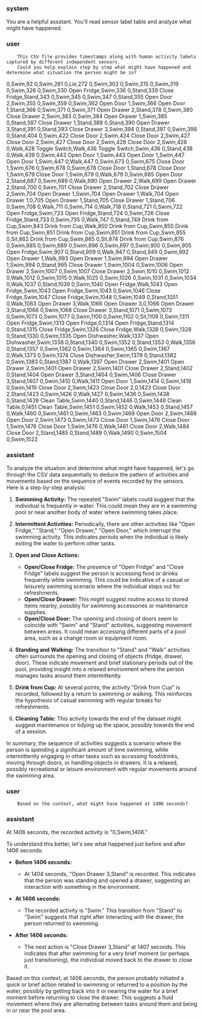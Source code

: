 ### system
You are a helpful assstant. You'll read sensor label table and analyze what might have happened.
### user

        This CSV file provides timestamps along with human activity labels captured by different independent sensors.
        Could you help explain step by step what might have happened and determine what situation the person might be in?
    
0,Swim,92
0,Swim,261
0,Lie,272
0,Swim,302
0,Swim,315
0,Swim,319
0,Swim,326
0,Swim,330
Open Fridge,Swim,336
0,Stand,339
Close Fridge,Stand,343
0,Swim,345
0,Swim,347
0,Stand,355
Open Door 2,Swim,355
0,Swim,359
0,Swim,362
Open Door 1,Swim,366
Open Door 1,Stand,366
0,Swim,371
0,Swim,371
Open Drawer 2,Stand,378
0,Swim,380
Close Drawer 2,Swim,383
0,Swim,384
Open Drawer 1,Swim,385
0,Stand,387
Close Drawer 1,Stand,389
0,Stand,390
Open Drawer 3,Stand,391
0,Stand,393
Close Drawer 3,Swim,394
0,Stand,397
0,Swim,398
0,Stand,404
0,Swim,422
Close Door 2,Swim,424
Close Door 2,Swim,427
Close Door 2,Swim,427
Close Door 2,Swim,428
Close Door 2,Swim,428
0,Walk,428
Toggle Switch,Walk,436
Toggle Switch,Swim,436
0,Stand,438
0,Walk,439
0,Swim,443
Open Door 1,Swim,443
Open Door 1,Swim,447
Open Door 1,Swim,447
0,Walk,447
0,Swim,673
0,Swim,675
Close Door 1,Swim,676
0,Swim,678
0,Swim,678
Close Door 1,Stand,678
Close Door 1,Swim,679
Close Door 1,Swim,679
0,Walk,679
0,Swim,685
Open Door 2,Stand,687
0,Swim,689
0,Walk,690
Open Drawer 2,Walk,699
Open Drawer 2,Stand,700
0,Swim,701
Close Drawer 2,Stand,702
Close Drawer 2,Swim,704
Open Drawer 1,Swim,704
Open Drawer 1,Walk,704
Open Drawer 1,0,705
Open Drawer 1,Stand,705
Close Drawer 1,Stand,706
0,Swim,708
0,Walk,711
0,Swim,714
0,Walk,718
0,Stand,721
0,Swim,722
Open Fridge,Swim,723
Open Fridge,Stand,724
0,Swim,726
Close Fridge,Stand,733
0,Swim,735
0,Walk,747
0,Stand,749
Drink from Cup,Swim,843
Drink from Cup,Walk,850
Drink from Cup,Swim,850
Drink from Cup,Swim,851
Drink from Cup,Swim,851
Drink from Cup,Swim,855
0,Sit,862
Drink from Cup,Swim,865
0,Sit,874
Drink from Cup,Swim,876
0,Swim,885
0,Swim,889
0,Swim,896
0,Swim,897
0,Swim,900
0,Swim,905
Open Fridge,Swim,907
0,Stand,909
0,Walk,947
0,Stand,949
0,Swim,992
Open Drawer 1,Walk,993
Open Drawer 1,Swim,994
Open Drawer 1,Swim,994
0,Stand,995
Close Drawer 1,Swim,1004
0,Swim,1006
Open Drawer 2,Swim,1007
0,Swim,1007
Close Drawer 2,Swim,1010
0,Swim,1012
0,Walk,1012
0,Swim,1015
0,Walk,1025
0,Swim,1026
0,Swim,1031
0,Swim,1034
0,Walk,1037
0,Stand,1039
0,Swim,1040
Open Fridge,Walk,1043
Open Fridge,Swim,1043
Open Fridge,Swim,1043
0,Swim,1046
Close Fridge,Swim,1047
Close Fridge,Swim,1048
0,Swim,1049
0,Stand,1051
0,Walk,1063
Open Drawer 3,Walk,1066
Open Drawer 3,0,1066
Open Drawer 3,Stand,1066
0,Swim,1068
Close Drawer 3,Stand,1071
0,Swim,1073
0,Swim,1073
0,Swim,1077
0,Swim,1100
0,Swim,1102
0,Sit,1109
0,Swim,1311
Open Fridge,Swim,1313
Open Fridge,0,1314
Open Fridge,Stand,1314
0,Stand,1315
Close Fridge,Swim,1326
Close Fridge,Walk,1328
0,Swim,1328
0,Stand,1330
0,Swim,1335
Open Dishwasher,Walk,1337
Open Dishwasher,Swim,1338
0,Stand,1340
0,Swim,1352
0,Stand,1353
0,Walk,1356
0,Stand,1357
0,Swim,1362
0,Swim,1364
0,Swim,1365
0,Swim,1367
0,Walk,1373
0,Swim,1374
Close Dishwasher,Swim,1379
0,Stand,1382
0,Swim,1383
0,Stand,1387
0,Walk,1397
Open Drawer 2,Swim,1401
Open Drawer 2,Swim,1401
Open Drawer 2,Swim,1401
Close Drawer 2,Stand,1402
0,Stand,1404
Open Drawer 3,Stand,1404
0,Swim,1406
Close Drawer 3,Stand,1407
0,Swim,1410
0,Walk,1411
Open Door 1,Swim,1414
0,Swim,1419
0,Swim,1419
Close Door 2,Swim,1423
Close Door 2,0,1423
Close Door 2,Stand,1423
0,Swim,1426
0,Walk,1427
0,Swim,1436
0,Swim,1438
0,Stand,1439
Clean Table,Swim,1440
0,Stand,1446
0,Swim,1448
Clean Table,0,1451
Clean Table,Swim,1451
0,Swim,1452
0,Walk,1453
0,Stand,1457
0,Walk,1460
0,Swim,1461
0,Swim,1463
0,Swim,1469
Open Door 2,Swim,1469
Open Door 2,Swim,1473
0,Swim,1473
Close Door 1,Swim,1476
Close Door 1,Swim,1476
Close Door 1,Swim,1476
0,Walk,1481
Close Door 2,Walk,1484
Close Door 2,Stand,1485
0,Stand,1489
0,Walk,1490
0,Swim,1504
0,Swim,1522

### assistant
To analyze the situation and determine what might have happened, let's go through the CSV data sequentially to deduce the pattern of activities and movements based on the sequence of events recorded by the sensors. Here is a step-by-step analysis:

1. **Swimming Activity:** The repeated "Swim" labels could suggest that the individual is frequently in water. This could mean they are in a swimming pool or near another body of water where swimming takes place. 

2. **Intermittent Activities:** Periodically, there are other activities like "Open Fridge," "Stand," "Open Drawer," "Open Door," which interrupt the swimming activity. This indicates periods when the individual is likely exiting the water to perform other tasks. 

3. **Open and Close Actions:**
   - **Open/Close Fridge:** The presence of "Open Fridge" and "Close Fridge" labels suggest the person is accessing food or drinks frequently while swimming. This could be indicative of a casual or leisurely swimming scenario where the individual steps out for refreshments.
   - **Open/Close Drawer:** This might suggest routine access to stored items nearby, possibly for swimming accessories or maintenance supplies.
   - **Open/Close Door:** The opening and closing of doors seem to coincide with "Swim" and "Stand" activities, suggesting movement between areas. It could mean accessing different parts of a pool area, such as a change room or equipment room.

4. **Standing and Walking:** The transition to "Stand" and "Walk" activities often surrounds the opening and closing of objects (fridge, drawer, door). These indicate movement and brief stationary periods out of the pool, providing insight into a relaxed environment where the person manages tasks around them intermittently.

5. **Drink from Cup:** At several points, the activity "Drink from Cup" is recorded, followed by a return to swimming or walking. This reinforces the hypothesis of casual swimming with regular breaks for refreshments.

6. **Cleaning Table:** This activity towards the end of the dataset might suggest maintenance or tidying up the space, possibly towards the end of a session.

In summary, the sequence of activities suggests a scenario where the person is spending a significant amount of time swimming, while intermittently engaging in other tasks such as accessing food/drinks, moving through doors, or handling objects in drawers. It is a relaxed, possibly recreational or leisure environment with regular movements around the swimming area.
### user

        Based on the context, what might have happened at 1406 seconds?
    
### assistant
At 1406 seconds, the recorded activity is "0,Swim,1406." 

To understand this better, let's see what happened just before and after 1406 seconds:

- **Before 1406 seconds:**
  - At 1404 seconds, "Open Drawer 3,Stand" is recorded. This indicates that the person was standing and opened a drawer, suggesting an interaction with something in the environment.
  
- **At 1406 seconds:**
  - The recorded activity is "Swim." This transition from "Stand" to "Swim" suggests that right after interacting with the drawer, the person returned to swimming.

- **After 1406 seconds:**
  - The next action is "Close Drawer 3,Stand" at 1407 seconds. This indicates that after swimming for a very brief moment (or perhaps just transitioning), the individual moved back to the drawer to close it.

Based on this context, at 1406 seconds, the person probably initiated a quick or brief action related to swimming or returned to a position by the water, possibly by getting back into it or nearing the water for a brief moment before returning to close the drawer. This suggests a fluid movement where they are alternating between tasks around them and being in or near the pool area.
